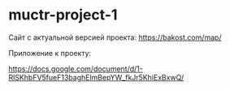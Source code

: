 # muctr-project-1

Сайт с актуальной версией проекта: https://bakost.com/map/

Приложение к проекту:

https://docs.google.com/document/d/1-RlSKhbFV5fueF13baghElmBepYW_fkJr5KhiExBxwQ/
